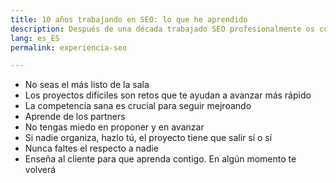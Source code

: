 ```yaml
---
title: 10 años trabajando en SEO: lo que he aprendido
description: Después de una década trabajado SEO profesionalmente os cuento mis aprendizajes
lang: es_ES
permalink: experiencia-seo

---
```


- No seas el más listo de la sala
- Los proyectos difíciles son retos que te ayudan a avanzar más rápido
- La competencia sana es crucial para seguir mejroando
- Aprende de los partners
- No tengas miedo en proponer y en avanzar
- Si nadie organiza, hazlo tú, el proyecto tiene que salir sí o sí
- Nunca faltes el respecto a nadie
- Enseña al cliente para que aprenda contigo. En algún momento te volverá
<!--stackedit_data:
eyJoaXN0b3J5IjpbNTUwNTYxNDUzXX0=
-->